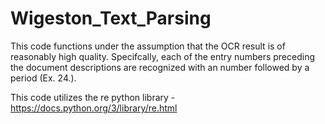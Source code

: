 # Wigeston_Text_Parsing

This code functions under the assumption that the OCR result is of reasonably high quality. Specifcally, each of the entry numbers preceding the document descriptions are recognized with an number followed by a period (Ex. 24.).

This code utilizes the re python library - https://docs.python.org/3/library/re.html
